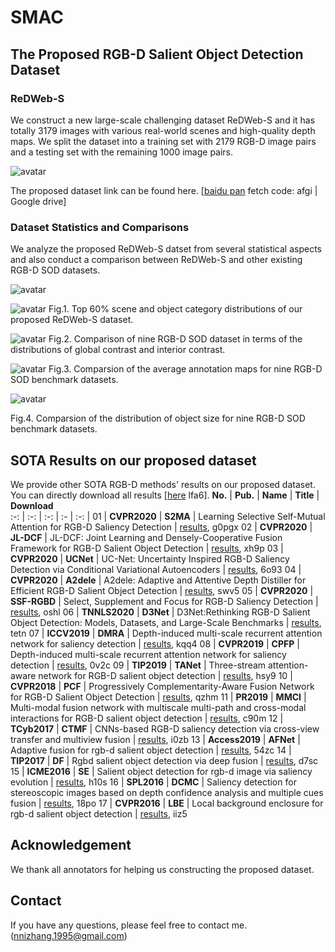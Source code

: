 # SMAC

## The Proposed RGB-D Salient Object Detection Dataset
### ReDWeb-S

We construct a new large-scale challenging dataset ReDWeb-S and it has totally 3179 images with various real-world scenes and high-quality depth maps. We split the dataset into a training set with 2179 RGB-D image pairs and a testing set with the remaining 1000 image pairs.

![avatar](https://github.com/nnizhang/SMAC/blob/main/figures/dataset_examp2.png)

The proposed dataset link can be found here. [[baidu pan]() fetch code: afgi | Google drive]

### Dataset Statistics and Comparisons

We analyze the proposed ReDWeb-S datset from several statistical aspects and also conduct a comparison between ReDWeb-S and other existing RGB-D SOD datasets.

![avatar](https://github.com/nnizhang/SMAC/blob/main/figures/table.png)

![avatar](https://github.com/nnizhang/SMAC/blob/main/figures/scene_object_stat.png)
Fig.1. Top 60% scene and object category distributions of our proposed ReDWeb-S dataset.

![avatar](https://github.com/nnizhang/SMAC/blob/main/figures/GC_IC.png)
Fig.2. Comparison of nine RGB-D SOD dataset in terms of the distributions of global contrast and interior contrast.

![avatar](https://github.com/nnizhang/SMAC/blob/main/figures/center_bias.png)
Fig.3. Comparsion of the average annotation maps for nine RGB-D SOD benchmark datasets.

![avatar](https://github.com/nnizhang/SMAC/blob/main/figures/object_size.png)

Fig.4. Comparsion of the distribution of object size for nine RGB-D SOD benchmark datasets.

## SOTA Results on our proposed dataset

We provide other SOTA RGB-D methods' results on our proposed dataset. You can directly download all results [[here](https://pan.baidu.com/s/1yWryLvdDSJsYwG2M0CR6Sg) lfa6].
**No.** | **Pub.** | **Name** | **Title** | **Download**    
:-: | :-: | :-: | :- | :-: | 
01 | **CVPR2020** | **S2MA** | Learning Selective Self-Mutual Attention for RGB-D Saliency Detection | [results](https://pan.baidu.com/s/1uYmvq8iGYOV4moJrCAv16Q), g0pgx
02 | **CVPR2020** | **JL-DCF** | JL-DCF: Joint Learning and Densely-Cooperative Fusion Framework for RGB-D Salient Object Detection | [results](https://pan.baidu.com/s/1woqURqUdD2Yj_m0gFsna2w), xh9p
03 | **CVPR2020** | **UCNet** | UC-Net: Uncertainty Inspired RGB-D Saliency Detection via Conditional Variational Autoencoders | [results](https://pan.baidu.com/s/1Y0Th92bJi6O1F34rQctRww), 6o93
04 | **CVPR2020** | **A2dele** | A2dele: Adaptive and Attentive Depth Distiller for Efficient RGB-D Salient Object Detection | [results](https://pan.baidu.com/s/19hCRw_FH29itQX9NHXpG1Q), swv5
05 | **CVPR2020** | **SSF-RGBD** | 	Select, Supplement and Focus for RGB-D Saliency Detection | [results](https://pan.baidu.com/s/1ybSdHz6QIKrL6h5hkvtOEw), oshl
06 | **TNNLS2020** | **D3Net** | D3Net:Rethinking RGB-D Salient Object Detection: Models, Datasets, and Large-Scale Benchmarks | [results](https://pan.baidu.com/s/1_mmi1tz2XSs2YtDJegHnvA), tetn
07 | **ICCV2019** | **DMRA** | Depth-induced multi-scale recurrent attention network for saliency detection | [results](https://pan.baidu.com/s/1UHlRvz-_8poJmeAvD5B7wg), kqq4
08 | **CVPR2019** | **CPFP** | Depth-induced multi-scale recurrent attention network for saliency detection | [results](https://pan.baidu.com/s/1RZjrImrV8vuXHT6sxZ4Xnw), 0v2c 
09 | **TIP2019** | **TANet** | Three-stream attention-aware network for RGB-D salient object detection | [results](https://pan.baidu.com/s/1LS5WoS0xGpGLtgG2ajr_jA), hsy9 
10 | **CVPR2018** | **PCF** | Progressively Complementarity-Aware Fusion Network for RGB-D Salient Object Detection | [results](https://pan.baidu.com/s/1nUo0z4hjSy80FFI97t3INQ), qzhm 
11 | **PR2019** | **MMCI** | Multi-modal fusion network with multiscale multi-path and cross-modal interactions for RGB-D salient object detection | [results](https://pan.baidu.com/s/1WLhbJVMO_Qu9DpMgkJU6iw), c90m 
12 | **TCyb2017** | **CTMF** | CNNs-based RGB-D saliency detection via cross-view transfer and multiview fusion | [results](https://pan.baidu.com/s/1VuiMYFP_zwc6jceHIgoLMQ), i0zb 
13 | **Access2019** | **AFNet** | Adaptive fusion for rgb-d salient object detection | [results](https://pan.baidu.com/s/1PY6nUe_JIjNyh6_M7v-V4A), 54zc
14 | **TIP2017** | **DF** | Rgbd salient object detection via deep fusion | [results](https://pan.baidu.com/s/1SOdNZeDhtXaBMwhfebxngA), d7sc
15 | **ICME2016** | **SE** | Salient object detection for rgb-d image via saliency evolution | [results](https://pan.baidu.com/s/1WWLmuP53yFEHkKDwL2GRzQ), h10s
16 | **SPL2016** | **DCMC** | Saliency detection for stereoscopic images based on depth confidence analysis and multiple cues fusion | [results](https://pan.baidu.com/s/1O8is3axC7Ssr88a8QnxeWQ), 18po
17 | **CVPR2016** | **LBE** | Local background enclosure for rgb-d salient object detection | [results](https://pan.baidu.com/s/1X30QiJ0mE9diQwhQIqMD2A), iiz5


## Acknowledgement
We thank all annotators for helping us constructing the proposed dataset.

## Contact
If you have any questions, please feel free to contact me. (nnizhang.1995@gmail.com)




